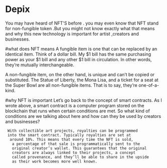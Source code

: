 # Depix

You may have heard of NFT'S before . you may even know that
 NFT stand for non-fungible token .But you might not know exactly
 what that means and why this new technology is important for artist
 ,creators and businesses.

 #what does NFT means
       A fungible item is one that can be replaced by an identical
      item. Think of a dollar bill. My $1 bill has the same
     purchasing power as your $1 bill and any other $1 bill in
     circulation. In other words, they’re mutually interchangeable.

   A non-fungible item, on the other hand, is unique and can’t be
     copied or substituted. The Statue of Liberty, the Mona Lisa,
   and a ticket for a seat at the Super Bowl are all non-fungible 
     items. That is to say, they’re one-of-a-kind.

#why NFT is important
      Let’s go back to the concept of smart contracts. As I wrote
     above, a smart contract is a computer program stored on the
      blockchain that runs when certain conditions are met.
         So what kind of conditions are we talking about here 
  and how can they be used by creators and businesses?
    
     With collectible art projects, royalties can be programmed 
     into the smart contract. Typically royalties are set at 
      around 10%. This means that every time the NFT is sold,
       a percentage of that sale is programmatically sent to the 
       original creator’s wallet. This guarantees that the original 
       creators are always linked to their projects, a concept 
       called provenance, and they’ll be able to share in the upside 
       as their work becomes more well known.


    
